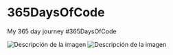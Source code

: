 # 365DaysOfCode
My 365 day journey #365DaysOfCode
 
![Descripción de la imagen](365EnEsteReto-mireto-natfme)
<image src="[https://picsum.photos/800/600](https://photos.app.goo.gl/LDZFsgLuhBjC5mHH7)" alt="Descripción de la imagen">

